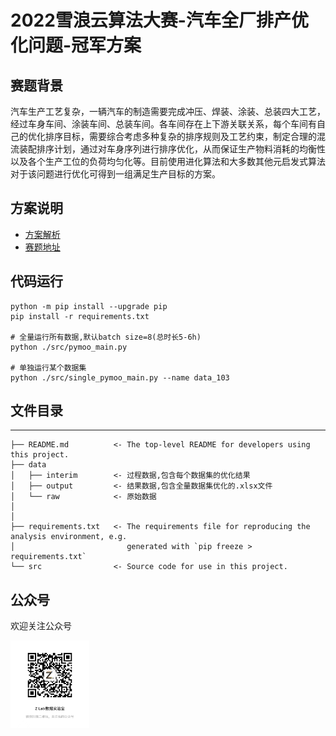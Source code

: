 # 2022雪浪云算法大赛-汽车全厂排产优化问题-冠军方案
## 赛题背景
汽车生产工艺复杂，一辆汽车的制造需要完成冲压、焊装、涂装、总装四大工艺，经过车身车间、涂装车间、总装车间。各车间存在上下游关联关系，每个车间有自己的优化排序目标，需要综合考虑多种复杂的排序规则及工艺约束，制定合理的混流装配排序计划，通过对车身序列进行排序优化，从而保证生产物料消耗的均衡性以及各个生产工位的负荷均匀化等。目前使用进化算法和大多数其他元启发式算法对于该问题进行优化可得到一组满足生产目标的方案。

## 方案说明
* [方案解析](https://mp.weixin.qq.com/s/nORSnpYJp1kcIrdzg8lEDA)
* [赛题地址](https://www.xuelangyun.com/#/cdc)


## 代码运行

```
python -m pip install --upgrade pip
pip install -r requirements.txt

# 全量运行所有数据,默认batch size=8(总时长5-6h)
python ./src/pymoo_main.py

# 单独运行某个数据集
python ./src/single_pymoo_main.py --name data_103
```


## 文件目录
------------

    ├── README.md          <- The top-level README for developers using this project.
    ├── data
    │   ├── interim        <- 过程数据,包含每个数据集的优化结果
    │   ├── output         <- 结果数据,包含全量数据集优化的.xlsx文件
    │   └── raw            <- 原始数据
    │
    │
    ├── requirements.txt   <- The requirements file for reproducing the analysis environment, e.g.
    │                         generated with `pip freeze > requirements.txt`
    └── src                <- Source code for use in this project.


## 公众号

欢迎关注公众号

<img src="./docs/pics/code.jpg" width = "25%" />

